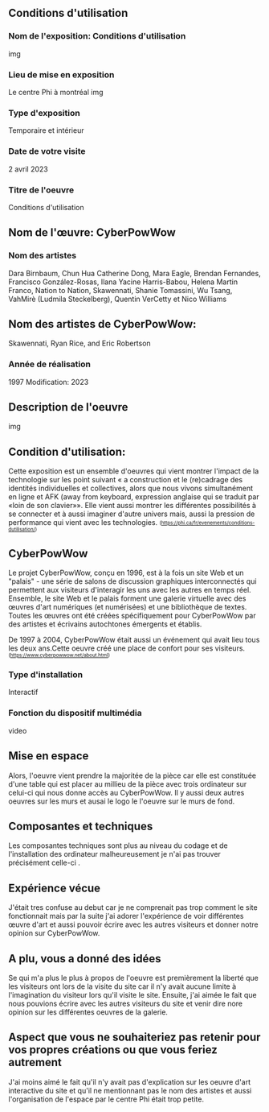 ## Conditions d'utilisation
### Nom de l'exposition: Conditions d'utilisation 
img
     
### Lieu de mise en exposition
Le centre Phi à montréal
img

### Type d'exposition 
Temporaire et intérieur

### Date de votre visite
2 avril 2023

### Titre de l'oeuvre
Conditions d'utilisation
## Nom de l'œuvre: CyberPowWow

### Nom des artistes
Dara Birnbaum, Chun Hua Catherine Dong, Mara Eagle, Brendan Fernandes, Francisco González-Rosas, Ilana Yacine Harris-Babou, Helena Martin Franco, Nation to Nation, Skawennati, Shanie Tomassini, Wu Tsang, VahMirè (Ludmila Steckelberg), Quentin VerCetty et Nico Williams

## Nom des artistes de CyberPowWow: 
Skawennati, Ryan Rice, and Eric Robertson

### Année de réalisation
1997 
Modification: 2023

## Description de l'oeuvre 
img

## Condition d'utilisation:
Cette exposition est un ensemble d'oeuvres qui vient montrer l'impact de la technologie sur les point suivant « a construction et le (re)cadrage des identités individuelles et collectives, alors que nous vivons simultanément en ligne et AFK (away from keyboard, expression anglaise qui se traduit par «loin de son clavier»». Elle vient aussi montrer les différentes possibilités à se connecter et à aussi imaginer d'autre univers mais, aussi la pression de performance qui vient avec les technologies.
<sub><sup>(https://phi.ca/fr/evenements/conditions-dutilisation/)</sub></sup>

## CyberPowWow
Le projet CyberPowWow, conçu en 1996, est à la fois un site Web et un "palais" - une série de salons de discussion graphiques interconnectés qui permettent aux visiteurs d'interagir les uns avec les autres en temps réel. Ensemble, le site Web et le palais forment une galerie virtuelle avec des œuvres d'art numériques (et numérisées) et une bibliothèque de textes. Toutes les œuvres ont été créées spécifiquement pour CyberPowWow par des artistes et écrivains autochtones émergents et établis.

De 1997 à 2004, CyberPowWow était aussi un événement qui avait lieu tous les deux ans.Cette oeuvre créé une place de confort pour ses visiteurs.
<sub><sup>(https://www.cyberpowwow.net/about.html)</sub></sup>

### Type d'installation 
Interactif 

### Fonction du dispositif multimédia 
video

## Mise en espace
Alors, l'oeuvre vient prendre la majoritée de la pièce car elle est constituée d'une table qui est placer au millieu de la pièce avec trois ordinateur sur celui-ci qui nous donne accès au CyberPowWow. Il y aussi deux autres oeuvres sur les murs et ausai le logo le l'oeuvre sur le murs de fond.


## Composantes et techniques
Les composantes techniques sont plus au niveau du codage et de l'installation des ordinateur malheureusement je n'ai pas trouver précisément celle-ci .



## Expérience vécue
J'était tres confuse au debut car je ne comprenait pas trop comment le site fonctionnait mais par la suite j'ai adorer l'expérience de voir différentes œuvre d'art et aussi pouvoir écrire avec les autres visiteurs et donner notre opinion sur CyberPowWow.


## A plu, vous a donné des idées
Se qui m'a plus le plus à propos de l'oeuvre est premièrement la liberté que les visiteurs ont lors de la visite du site car il n'y avait aucune limite à l'imagination du visiteur lors qu'il visite le site. Ensuite, j'ai aimée le fait que nous pouvions écrire avec les autres visiteurs du site et venir dire nore opinion sur les différentes oeuvres de la galerie.



## Aspect que vous ne souhaiteriez pas retenir pour vos propres créations ou que vous feriez autrement
J'ai moins aimé le fait qu'il n'y avait pas d'explication sur les oeuvre d'art interactive du site et qu'il ne mentionnant pas le nom des artistes et aussi l'organisation de l'espace par le centre Phi était trop petite.

